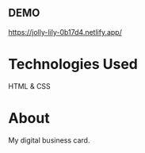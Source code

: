 ## DEMO

https://jolly-lily-0b17d4.netlify.app/

# Technologies Used

HTML & CSS

# About

My digital business card.
